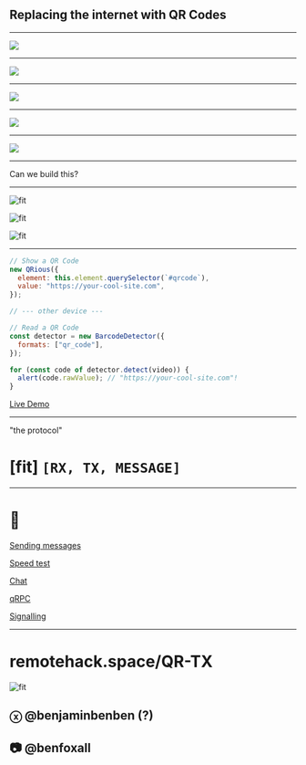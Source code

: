 ## Replacing the internet with QR Codes

---

![](images/0.svg)

---

![](images/1.svg)

---

![](images/internet.svg)

---

![](images/send.svg)

---

![](images/receive.svg)

---

Can we build this?

---

![fit](images/qrious.png)

![fit](images/barcode-detector.png)

![fit](images/get-user-media.png)

---

```js
// Show a QR Code
new QRious({
  element: this.element.querySelector(`#qrcode`),
  value: "https://your-cool-site.com",
});

// --- other device ---

// Read a QR Code
const detector = new BarcodeDetector({
  formats: ["qr_code"],
});

for (const code of detector.detect(video)) {
  alert(code.rawValue); // "https://your-cool-site.com"!
}
```

[Live Demo](https://remotehack.space/QR-TX/?demo=libs)

---

"the protocol"

# [fit] `[RX, TX, MESSAGE]`

---

# 👀

[Sending messages](https://remotehack.space/QR-TX/?demo=send)

[Speed test](https://remotehack.space/QR-TX/?demo=speed)

[Chat](https://remotehack.space/QR-TX/?demo=chat)

[qRPC](https://remotehack.space/QR-TX/?demo=rpc)

[Signalling](https://remotehack.space/QR-TX/?demo=signalling)

---

# remotehack.space/QR-TX

![fit](images/remote-hack.png)

## ⓧ @benjaminbenben (?)

## 📷 @benfoxall
